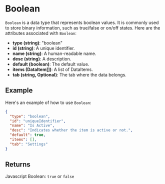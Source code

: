 # Boolean

`Boolean` is a data type that represents boolean values. It is commonly used to store binary information, such as true/false or on/off states. Here are the attributes associated with `Boolean`:

- **type (string)**: "boolean"
- **id (string)**: A unique identifier.
- **name (string)**: A human-readable name.
- **desc (string)**: A description.
- **default (boolean)**: The default value.
- **items (DataItem[])**: A list of DataItems.
- **tab (string, Optional)**: The tab where the data belongs.

## Example

Here's an example of how to use `Boolean`:

```json
{
  "type": "boolean",
  "id": "uniqueIdentifier",
  "name": "Is Active",
  "desc": "Indicates whether the item is active or not.",
  "default": true,
  "items": [],
  "tab": "Settings"
}
```

## Returns
Javascript Boolean: `true` or `false`